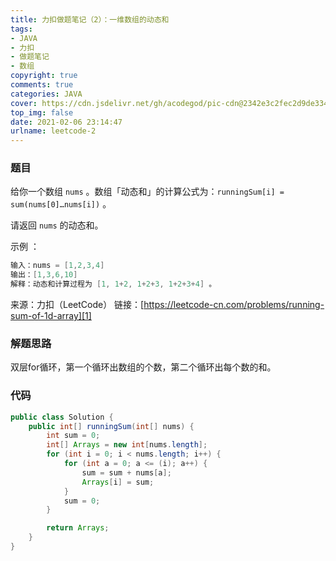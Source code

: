 ```yaml
---
title: 力扣做题笔记（2）：一维数组的动态和
tags: 
- JAVA
- 力扣
- 做题笔记
- 数组
copyright: true
comments: true
categories: JAVA
cover: https://cdn.jsdelivr.net/gh/acodegod/pic-cdn@2342e3c2fec2d9de334e754e720518f92e4a47f9/2021/03/05/94ae7d2ce22e2c5f7cf3fc13320df625.png
top_img: false
date: 2021-02-06 23:14:47
urlname: leetcode-2
---
```


### 题目

给你一个数组 `nums` 。数组「动态和」的计算公式为：`runningSum[i] = sum(nums[0]…nums[i])` 。

请返回 `nums` 的动态和。

示例 ：
```java
输入：nums = [1,2,3,4]
输出：[1,3,6,10]
解释：动态和计算过程为 [1, 1+2, 1+2+3, 1+2+3+4] 。
```
来源：力扣（LeetCode）
链接：[https://leetcode-cn.com/problems/running-sum-of-1d-array][1]

### 解题思路

双层for循环，第一个循环出数组的个数，第二个循环出每个数的和。

### 代码

```java
public class Solution {
    public int[] runningSum(int[] nums) {
        int sum = 0;
        int[] Arrays = new int[nums.length];
        for (int i = 0; i < nums.length; i++) {
            for (int a = 0; a <= (i); a++) {
                sum = sum + nums[a];
                Arrays[i] = sum;
            }
            sum = 0;
        }

        return Arrays;
    }
}
```




[1]: https://leetcode-cn.com/problems/running-sum-of-1d-array